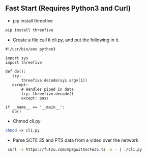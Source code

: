 

 ## Fast Start  (Requires Python3 and Curl)

* pip install threefive
```python
pip install threefive
```
* Create a file call it cli.py, and put the following in it.
 ```python3
#!/usr/bin/env python3

import sys
import threefive
 
def do():
    try: 
        threefive.decode(sys.argv[1])
    except: 
        # Handles piped in data
        try: threefive.decode()
        except: pass
   
if __name__ == '__main__':
    do()   
```
* Chmod cli.py
```bash
chmod +x cli.py
```
* Parse SCTE 35 and PTS data from a video over the network
```bash
 curl -s https://futzu.com/mpegwithscte35.ts -o - | ./cli.py 
```


